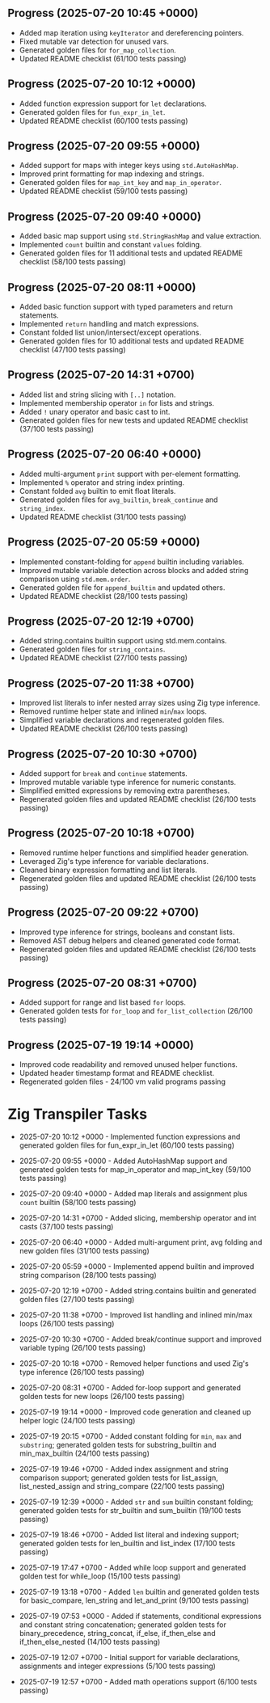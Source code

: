 ## Progress (2025-07-20 10:45 +0000)
- Added map iteration using `keyIterator` and dereferencing pointers.
- Fixed mutable var detection for unused vars.
- Generated golden files for `for_map_collection`.
- Updated README checklist (61/100 tests passing)

## Progress (2025-07-20 10:12 +0000)
- Added function expression support for `let` declarations.
- Generated golden files for `fun_expr_in_let`.
- Updated README checklist (60/100 tests passing)

## Progress (2025-07-20 09:55 +0000)
- Added support for maps with integer keys using `std.AutoHashMap`.
- Improved print formatting for map indexing and strings.
- Generated golden files for `map_int_key` and `map_in_operator`.
- Updated README checklist (59/100 tests passing)

## Progress (2025-07-20 09:40 +0000)
- Added basic map support using `std.StringHashMap` and value extraction.
- Implemented `count` builtin and constant `values` folding.
- Generated golden files for 11 additional tests and updated README checklist (58/100 tests passing)

## Progress (2025-07-20 08:11 +0000)
- Added basic function support with typed parameters and return statements.
- Implemented `return` handling and match expressions.
- Constant folded list union/intersect/except operations.
- Generated golden files for 10 additional tests and updated README checklist (47/100 tests passing)

## Progress (2025-07-20 14:31 +0700)
- Added list and string slicing with `[..]` notation.
- Implemented membership operator `in` for lists and strings.
- Added `!` unary operator and basic cast to int.
- Generated golden files for new tests and updated README checklist (37/100 tests passing)

## Progress (2025-07-20 06:40 +0000)
- Added multi-argument `print` support with per-element formatting.
- Implemented `%` operator and string index printing.
- Constant folded `avg` builtin to emit float literals.
- Generated golden files for `avg_builtin`, `break_continue` and `string_index`.
- Updated README checklist (31/100 tests passing)

## Progress (2025-07-20 05:59 +0000)
- Implemented constant-folding for `append` builtin including variables.
- Improved mutable variable detection across blocks and added string comparison using `std.mem.order`.
- Generated golden file for `append_builtin` and updated others.
- Updated README checklist (28/100 tests passing)

## Progress (2025-07-20 12:19 +0700)
- Added string.contains builtin support using std.mem.contains.
- Generated golden files for `string_contains`.
- Updated README checklist (27/100 tests passing)

## Progress (2025-07-20 11:38 +0700)
- Improved list literals to infer nested array sizes using Zig type inference.
- Removed runtime helper state and inlined `min`/`max` loops.
- Simplified variable declarations and regenerated golden files.
- Updated README checklist (26/100 tests passing)

## Progress (2025-07-20 10:30 +0700)
- Added support for `break` and `continue` statements.
- Improved mutable variable type inference for numeric constants.
- Simplified emitted expressions by removing extra parentheses.
- Regenerated golden files and updated README checklist (26/100 tests passing)

## Progress (2025-07-20 10:18 +0700)
- Removed runtime helper functions and simplified header generation.
- Leveraged Zig's type inference for variable declarations.
- Cleaned binary expression formatting and list literals.
- Regenerated golden files and updated README checklist (26/100 tests passing)

## Progress (2025-07-20 09:22 +0700)
- Improved type inference for strings, booleans and constant lists.
- Removed AST debug helpers and cleaned generated code format.
- Regenerated golden files and updated README checklist (26/100 tests passing)

## Progress (2025-07-20 08:31 +0700)
- Added support for range and list based `for` loops.
- Generated golden tests for `for_loop` and `for_list_collection` (26/100 tests passing)

## Progress (2025-07-19 19:14 +0000)
- Improved code readability and removed unused helper functions.
- Updated header timestamp format and README checklist.
- Regenerated golden files - 24/100 vm valid programs passing

# Zig Transpiler Tasks

- 2025-07-20 10:12 +0000 - Implemented function expressions and generated golden files for fun_expr_in_let (60/100 tests passing)

- 2025-07-20 09:55 +0000 - Added AutoHashMap support and generated golden tests for map_in_operator and map_int_key (59/100 tests passing)
- 2025-07-20 09:40 +0000 - Added map literals and assignment plus `count` builtin (58/100 tests passing)

- 2025-07-20 14:31 +0700 - Added slicing, membership operator and int casts (37/100 tests passing)

- 2025-07-20 06:40 +0000 - Added multi-argument print, avg folding and new golden files (31/100 tests passing)

- 2025-07-20 05:59 +0000 - Implemented append builtin and improved string comparison (28/100 tests passing)

- 2025-07-20 12:19 +0700 - Added string.contains builtin and generated golden files (27/100 tests passing)

- 2025-07-20 11:38 +0700 - Improved list handling and inlined min/max loops (26/100 tests passing)
- 2025-07-20 10:30 +0700 - Added break/continue support and improved variable typing (26/100 tests passing)
- 2025-07-20 10:18 +0700 - Removed helper functions and used Zig's type inference (26/100 tests passing)
- 2025-07-20 08:31 +0700 - Added for-loop support and generated golden tests for new loops (26/100 tests passing)

- 2025-07-19 19:14 +0000 - Improved code generation and cleaned up helper logic (24/100 tests passing)
- 2025-07-19 20:15 +0700 - Added constant folding for `min`, `max` and `substring`; generated golden tests for substring_builtin and min_max_builtin (24/100 tests passing)
- 2025-07-19 19:46 +0700 - Added index assignment and string comparison support; generated golden tests for list_assign, list_nested_assign and string_compare (22/100 tests passing)

- 2025-07-19 12:39 +0000 - Added `str` and `sum` builtin constant folding; generated golden tests for str_builtin and sum_builtin (19/100 tests passing)
- 2025-07-19 18:46 +0700 - Added list literal and indexing support; generated golden tests for len_builtin and list_index (17/100 tests passing)
- 2025-07-19 17:47 +0700 - Added while loop support and generated golden test for while_loop (15/100 tests passing)
- 2025-07-19 13:18 +0700 - Added `len` builtin and generated golden tests for basic_compare, len_string and let_and_print (9/100 tests passing)
- 2025-07-19 07:53 +0000 - Added if statements, conditional expressions and constant string concatenation; generated golden tests for binary_precedence, string_concat, if_else, if_then_else and if_then_else_nested (14/100 tests passing)

- 2025-07-19 12:07 +0700 - Initial support for variable declarations, assignments and integer expressions (5/100 tests passing)
- 2025-07-19 12:57 +0700 - Added math operations support (6/100 tests passing)
